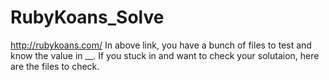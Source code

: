 # RubyKoans_Solve
http://rubykoans.com/
In above link, you have a bunch of files to test and know the value in __.
If you stuck in and want to check your solutaion, here are the files to check.
